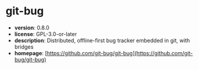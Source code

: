 # git-bug

- **version**: 0.8.0
- **license**: GPL-3.0-or-later
- **description**: Distributed, offline-first bug tracker embedded in git, with bridges
- **homepage**: [https://github.com/git-bug/git-bug](https://github.com/git-bug/git-bug)

